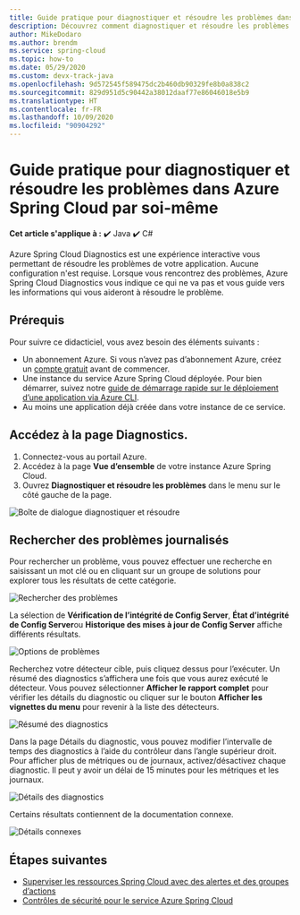 ```yaml
---
title: Guide pratique pour diagnostiquer et résoudre les problèmes dans Azure Spring Cloud par soi-même
description: Découvrez comment diagnostiquer et résoudre les problèmes dans Azure Spring Cloud par vous-même.
author: MikeDodaro
ms.author: brendm
ms.service: spring-cloud
ms.topic: how-to
ms.date: 05/29/2020
ms.custom: devx-track-java
ms.openlocfilehash: 9d572545f589475dc2b460db90329fe8b0a838c2
ms.sourcegitcommit: 829d951d5c90442a38012daaf77e86046018e5b9
ms.translationtype: HT
ms.contentlocale: fr-FR
ms.lasthandoff: 10/09/2020
ms.locfileid: "90904292"
---
```

# <a name="how-to-self-diagnose-and-solve-problems-in-azure-spring-cloud"></a>Guide pratique pour diagnostiquer et résoudre les problèmes dans Azure Spring Cloud par soi-même

**Cet article s'applique à :** ✔️ Java ✔️ C#

Azure Spring Cloud Diagnostics est une expérience interactive vous permettant de résoudre les problèmes de votre application. Aucune configuration n'est requise. Lorsque vous rencontrez des problèmes, Azure Spring Cloud Diagnostics vous indique ce qui ne va pas et vous guide vers les informations qui vous aideront à résoudre le problème.

## <a name="prerequisites"></a>Prérequis
Pour suivre ce didacticiel, vous avez besoin des éléments suivants :

* Un abonnement Azure. Si vous n’avez pas d’abonnement Azure, créez un [compte gratuit](https://azure.microsoft.com/free/?WT.mc_id=A261C142F) avant de commencer.
* Une instance du service Azure Spring Cloud déployée. Pour bien démarrer, suivez notre [guide de démarrage rapide sur le déploiement d’une application via Azure CLI](spring-cloud-quickstart.md).
* Au moins une application déjà créée dans votre instance de ce service.

## <a name="navigate-to-the-diagnostics-page"></a>Accédez à la page Diagnostics.
1. Connectez-vous au portail Azure.
2. Accédez à la page **Vue d’ensemble** de votre instance Azure Spring Cloud.
3. Ouvrez **Diagnostiquer et résoudre les problèmes** dans le menu sur le côté gauche de la page.

 ![Boîte de dialogue diagnostiquer et résoudre](media/spring-cloud-diagnose/diagnose-solve-dialog.png)

 ## <a name="search-logged-issues"></a>Rechercher des problèmes journalisés
Pour rechercher un problème, vous pouvez effectuer une recherche en saisissant un mot clé ou en cliquant sur un groupe de solutions pour explorer tous les résultats de cette catégorie.

 ![Rechercher des problèmes](media/spring-cloud-diagnose/search-detectors.png)

La sélection de **Vérification de l’intégrité de Config Server**, **État d’intégrité de Config Server**ou **Historique des mises à jour de Config Server** affiche différents résultats.

![Options de problèmes](media/spring-cloud-diagnose/detectors-options.png)

Recherchez votre détecteur cible, puis cliquez dessus pour l’exécuter. Un résumé des diagnostics s’affichera une fois que vous aurez exécuté le détecteur. Vous pouvez sélectionner **Afficher le rapport complet** pour vérifier les détails du diagnostic ou cliquer sur le bouton **Afficher les vignettes du menu** pour revenir à la liste des détecteurs.

 ![Résumé des diagnostics](media/spring-cloud-diagnose/summary-diagnostics.png)

Dans la page Détails du diagnostic, vous pouvez modifier l’intervalle de temps des diagnostics à l’aide du contrôleur dans l’angle supérieur droit. Pour afficher plus de métriques ou de journaux, activez/désactivez chaque diagnostic. Il peut y avoir un délai de 15 minutes pour les métriques et les journaux.

 ![Détails des diagnostics](media/spring-cloud-diagnose/diagnostics-details.png)

Certains résultats contiennent de la documentation connexe.

 ![Détails connexes](media/spring-cloud-diagnose/related-details.png)

## <a name="next-steps"></a>Étapes suivantes
* [Superviser les ressources Spring Cloud avec des alertes et des groupes d’actions](spring-cloud-tutorial-alerts-action-groups.md)
* [Contrôles de sécurité pour le service Azure Spring Cloud](spring-cloud-concept-security-controls.md)